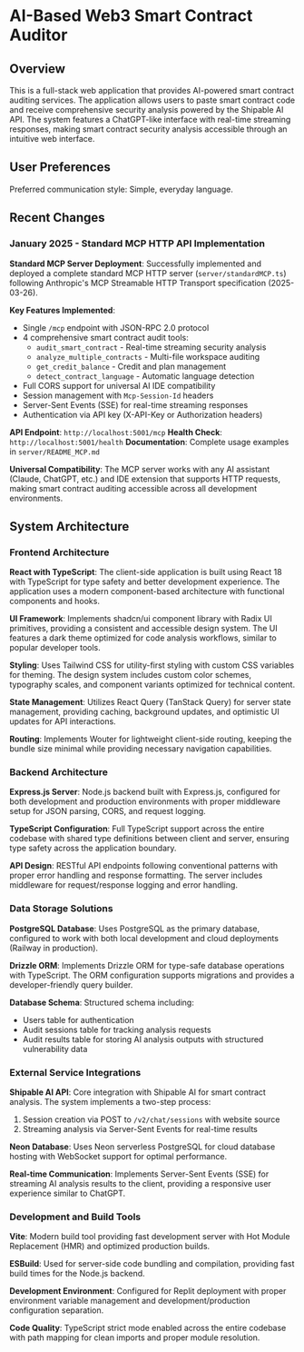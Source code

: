 # AI-Based Web3 Smart Contract Auditor

## Overview

This is a full-stack web application that provides AI-powered smart contract auditing services. The application allows users to paste smart contract code and receive comprehensive security analysis powered by the Shipable AI API. The system features a ChatGPT-like interface with real-time streaming responses, making smart contract security analysis accessible through an intuitive web interface.

## User Preferences

Preferred communication style: Simple, everyday language.

## Recent Changes

### January 2025 - Standard MCP HTTP API Implementation

**Standard MCP Server Deployment**: Successfully implemented and deployed a complete standard MCP HTTP server (`server/standardMCP.ts`) following Anthropic's MCP Streamable HTTP Transport specification (2025-03-26).

**Key Features Implemented**:
- Single `/mcp` endpoint with JSON-RPC 2.0 protocol
- 4 comprehensive smart contract audit tools:
  - `audit_smart_contract` - Real-time streaming security analysis
  - `analyze_multiple_contracts` - Multi-file workspace auditing  
  - `get_credit_balance` - Credit and plan management
  - `detect_contract_language` - Automatic language detection
- Full CORS support for universal AI IDE compatibility
- Session management with `Mcp-Session-Id` headers
- Server-Sent Events (SSE) for real-time streaming responses
- Authentication via API key (X-API-Key or Authorization headers)

**API Endpoint**: `http://localhost:5001/mcp`
**Health Check**: `http://localhost:5001/health`
**Documentation**: Complete usage examples in `server/README_MCP.md`

**Universal Compatibility**: The MCP server works with any AI assistant (Claude, ChatGPT, etc.) and IDE extension that supports HTTP requests, making smart contract auditing accessible across all development environments.

## System Architecture

### Frontend Architecture

**React with TypeScript**: The client-side application is built using React 18 with TypeScript for type safety and better development experience. The application uses a modern component-based architecture with functional components and hooks.

**UI Framework**: Implements shadcn/ui component library with Radix UI primitives, providing a consistent and accessible design system. The UI features a dark theme optimized for code analysis workflows, similar to popular developer tools.

**Styling**: Uses Tailwind CSS for utility-first styling with custom CSS variables for theming. The design system includes custom color schemes, typography scales, and component variants optimized for technical content.

**State Management**: Utilizes React Query (TanStack Query) for server state management, providing caching, background updates, and optimistic UI updates for API interactions.

**Routing**: Implements Wouter for lightweight client-side routing, keeping the bundle size minimal while providing necessary navigation capabilities.

### Backend Architecture

**Express.js Server**: Node.js backend built with Express.js, configured for both development and production environments with proper middleware setup for JSON parsing, CORS, and request logging.

**TypeScript Configuration**: Full TypeScript support across the entire codebase with shared type definitions between client and server, ensuring type safety across the application boundary.

**API Design**: RESTful API endpoints following conventional patterns with proper error handling and response formatting. The server includes middleware for request/response logging and error handling.

### Data Storage Solutions

**PostgreSQL Database**: Uses PostgreSQL as the primary database, configured to work with both local development and cloud deployments (Railway in production).

**Drizzle ORM**: Implements Drizzle ORM for type-safe database operations with TypeScript. The ORM configuration supports migrations and provides a developer-friendly query builder.

**Database Schema**: Structured schema including:
- Users table for authentication
- Audit sessions table for tracking analysis requests
- Audit results table for storing AI analysis outputs with structured vulnerability data

### External Service Integrations

**Shipable AI API**: Core integration with Shipable AI for smart contract analysis. The system implements a two-step process:
1. Session creation via POST to `/v2/chat/sessions` with website source
2. Streaming analysis via Server-Sent Events for real-time results

**Neon Database**: Uses Neon serverless PostgreSQL for cloud database hosting with WebSocket support for optimal performance.

**Real-time Communication**: Implements Server-Sent Events (SSE) for streaming AI analysis results to the client, providing a responsive user experience similar to ChatGPT.

### Development and Build Tools

**Vite**: Modern build tool providing fast development server with Hot Module Replacement (HMR) and optimized production builds.

**ESBuild**: Used for server-side code bundling and compilation, providing fast build times for the Node.js backend.

**Development Environment**: Configured for Replit deployment with proper environment variable management and development/production configuration separation.

**Code Quality**: TypeScript strict mode enabled across the entire codebase with path mapping for clean imports and proper module resolution.